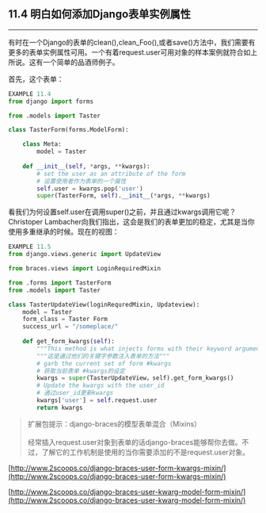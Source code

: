 ﻿## 11.4 明白如何添加Django表单实例属性

---

有时在一个Django的表单的clean(),clean_Foo(),或者save()方法中，我们需要有更多的表单实例属性可用。一个有着request.user可用对象的样本案例就符合如上所说。这有一个简单的品酒师例子。

首先，这个表单：
```python
EXAMPLE 11.4
from django import forms

from .models import Taster

class TasterForm(forms.ModelForm):

    class Meta:
        model = Taster
    
    def __init__(self, *args, **kwargs):
        # set the user as an attribute of the form
        # 设置使用者作为表单的一个属性
        self.user = kwargs.pop('user')
        super(TasterForm, self).__init__(*args, **kwargs)
```

看我们为何设置self.user在调用super()之前，并且通过kwargs调用它呢？Christoper Lambacher向我们指出，这会是我们的表单更加的稳定，尤其是当你使用多重继承的时候。现在的视图：

```python
EXAMPLE 11.5
from django.views.generic import UpdateView

from braces.views import LoginRequiredMixin

from .forms import TasterForm
from .models import Taster

class TasterUpdateView(loginRequredMixin, Updateview):
    model = Taster
    form_class = Taster Form
    success_url = "/someplace/"
    
    def get_form_kwargs(self):
        """This method is what injects forms with their keyword arguments."""
        """这是通过他们的关键字参数注入表单的方法"""
        # garb the current set of form #kwargs
        # 获取当前表单 #kwargs的设定
        kwargs = super(TasterUpdateView，self).get_form_kwargs()
        # Update the kwargs with the user_id
        # 通过user_id更新kwargs
        kwargs['user'] = self.request.user
        return kwargs
```

> 扩展包提示：django-braces的模型表单混合（Mixins）
<br /><br />经常插入request.user对象到表单的话django-braces能够帮你去做。不过，了解它的工作机制是使用的当你需要添加的不是request.user对象。

[http://www.2scoops.co/django-braces-user-form-kwargs-mixin/](http://www.2scoops.co/django-braces-user-form-kwargs-mixin/)

[http://www.2scoops.co/django-braces-user-kwarg-model-form-mixin/](http://www.2scoops.co/django-braces-user-kwarg-model-form-mixin/)


